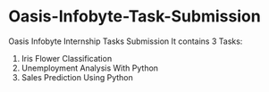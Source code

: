 # Oasis-Infobyte-Task-Submission
Oasis Infobyte Internship Tasks Submission
It contains 3 Tasks:
1. Iris Flower Classification
2. Unemployment Analysis With Python
3. Sales Prediction Using Python
